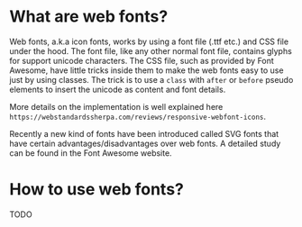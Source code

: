 # What are web fonts?

Web fonts, a.k.a icon fonts, works by using a font file (.ttf etc.) and CSS file under the hood. The font file, like any other normal font file, contains glyphs for support unicode characters. The CSS file, such as provided by Font Awesome, have little tricks inside them to make the web fonts easy to use just by using classes. The trick is to use a `class` with `after` or `before` pseudo elements to insert the unicode as content and font details.

More details on the implementation is well explained here `https://webstandardssherpa.com/reviews/responsive-webfont-icons`.

Recently a new kind of fonts have been introduced called SVG fonts that have certain advantages/disadvantages over web fonts. A detailed study can be found in the Font Awesome website.

# How to use web fonts?

TODO

